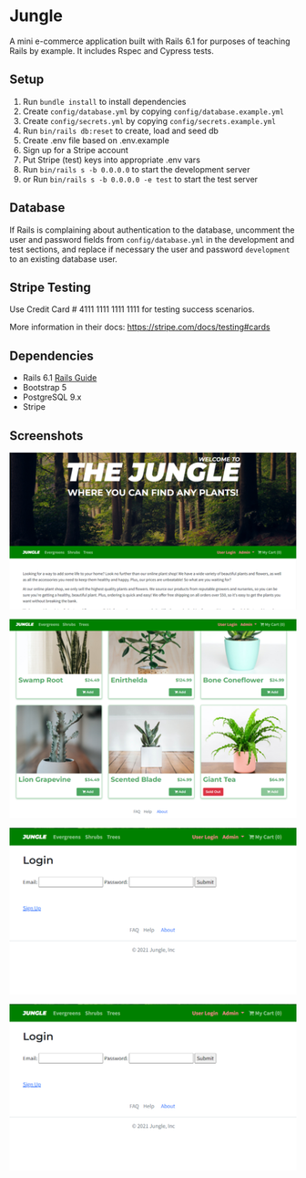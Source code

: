 # Jungle

A mini e-commerce application built with Rails 6.1 for purposes of teaching Rails by example.  It includes Rspec and Cypress tests.

## Setup

1. Run `bundle install` to install dependencies
2. Create `config/database.yml` by copying `config/database.example.yml`
3. Create `config/secrets.yml` by copying `config/secrets.example.yml`
4. Run `bin/rails db:reset` to create, load and seed db
5. Create .env file based on .env.example
6. Sign up for a Stripe account
7. Put Stripe (test) keys into appropriate .env vars
8. Run `bin/rails s -b 0.0.0.0` to start the development server
9. or Run `bin/rails s -b 0.0.0.0 -e test` to start the test server

## Database

If Rails is complaining about authentication to the database, uncomment the user and password fields from `config/database.yml` in the development and test sections, and replace if necessary the user and password `development` to an existing database user.

## Stripe Testing

Use Credit Card # 4111 1111 1111 1111 for testing success scenarios.

More information in their docs: <https://stripe.com/docs/testing#cards>

## Dependencies

- Rails 6.1 [Rails Guide](http://guides.rubyonrails.org/v6.1/)
- Bootstrap 5
- PostgreSQL 9.x
- Stripe

## Screenshots

!["Screenshot of Jungle main page"](https://github.com/edwardkinglee/jungle-rails/blob/master/screenshots/jungle-homepage.png)

!["Screenshot of Jungle main products page"](https://github.com/edwardkinglee/jungle-rails/blob/master/screenshots/main-products-page.png)

!["Screenshot of Jungle Login page "](https://github.com/edwardkinglee/jungle-rails/blob/master/screenshots/user-login-page.png)

!["Screenshot of Jungle My Cart"](https://github.com/edwardkinglee/jungle-rails/blob/master/screenshots/user-login-page.png)